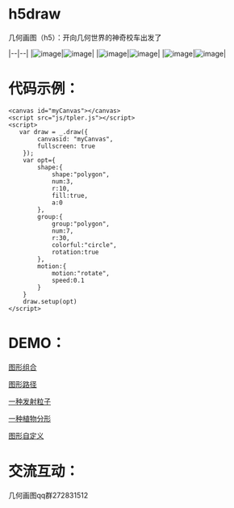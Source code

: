 # h5draw
几何画图（h5）：开向几何世界的神奇校车出发了


|--|--|
|![image](https://github.com/Walt2016/h5draw/blob/master/pic/group.gif)|![image](https://github.com/Walt2016/h5draw/blob/master/pic/sierpinski.gif)| 
|![image](https://github.com/Walt2016/h5draw/blob/master/pic/diagonal.gif)|![image](https://github.com/Walt2016/h5draw/blob/master/pic/firework.gif)|
|![image](https://github.com/Walt2016/h5draw/blob/master/pic/spiral.gif)|![image](https://github.com/Walt2016/h5draw/blob/master/pic/spiralpolygon.gif)|


# 代码示例：
```
<canvas id="myCanvas"></canvas>
<script src="js/tpler.js"></script>
<script>
   var draw = _.draw({
        canvasid: "myCanvas",
        fullscreen: true
    });
    var opt={
        shape:{
            shape:"polygon",
            num:3,
            r:10,
            fill:true,
            a:0
        },
        group:{
            group:"polygon",
            num:7,
            r:30,
            colorful:"circle",
            rotation:true
        },
        motion:{
            motion:"rotate",
            speed:0.1
        }
    }
    draw.setup(opt)
</script>

```

# DEMO：

[图形组合](https://walt2016.github.io/h5draw/slider.html)

[图形路径](https://walt2016.github.io/h5draw/track.html)

[一种发射粒子](https://walt2016.github.io/h5draw/emitter.html)

[一种植物分形](https://walt2016.github.io/h5draw/fractal.html)

[图形自定义](https://walt2016.github.io/h5draw/index.html)



# 交流互动：

几何画图qq群272831512
